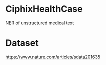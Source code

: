 # CiphixHealthCase
NER of unstructured medical text

# Dataset
https://www.nature.com/articles/sdata201635

